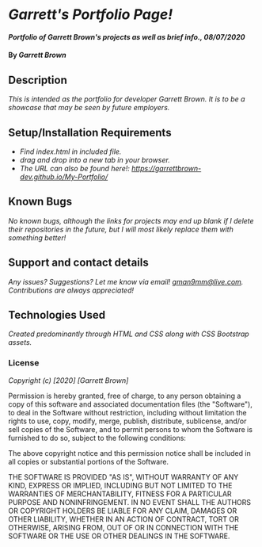 # _Garrett's Portfolio Page!_

#### _Portfolio of Garrett Brown's projects as well as brief info., 08/07/2020_

#### By _**Garrett Brown**_

## Description

_This is intended as the portfolio for developer Garrett Brown. It is to be a showcase that may be seen by future employers._

## Setup/Installation Requirements

* _Find index.html in included file._
* _drag and drop into a new tab in your browser._
* _The URL can also be found here!: https://garrettbrown-dev.github.io/My-Portfolio/_

## Known Bugs

_No known bugs, although the links for projects may end up blank if I delete their repositories in the future, but I will most likely replace them with something better!_

## Support and contact details

_Any issues? Suggestions? Let me know via email! gman9mm@live.com. Contributions are always appreciated!_

## Technologies Used

_Created predominantly through HTML and CSS along with CSS Bootstrap assets._

### License

*Copyright (c) [2020] [Garrett Brown]*

Permission is hereby granted, free of charge, to any person obtaining a copy
of this software and associated documentation files (the "Software"), to deal
in the Software without restriction, including without limitation the rights
to use, copy, modify, merge, publish, distribute, sublicense, and/or sell
copies of the Software, and to permit persons to whom the Software is
furnished to do so, subject to the following conditions:

The above copyright notice and this permission notice shall be included in all
copies or substantial portions of the Software.

THE SOFTWARE IS PROVIDED "AS IS", WITHOUT WARRANTY OF ANY KIND, EXPRESS OR
IMPLIED, INCLUDING BUT NOT LIMITED TO THE WARRANTIES OF MERCHANTABILITY,
FITNESS FOR A PARTICULAR PURPOSE AND NONINFRINGEMENT. IN NO EVENT SHALL THE
AUTHORS OR COPYRIGHT HOLDERS BE LIABLE FOR ANY CLAIM, DAMAGES OR OTHER
LIABILITY, WHETHER IN AN ACTION OF CONTRACT, TORT OR OTHERWISE, ARISING FROM,
OUT OF OR IN CONNECTION WITH THE SOFTWARE OR THE USE OR OTHER DEALINGS IN THE
SOFTWARE.